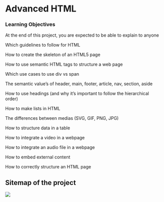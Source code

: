 <h1>Advanced HTML</h1>
<h3>Learning Objectives</h3>

<p>At the end of this project, you are expected to be able to explain to anyone</p>

<p>Which guidelines to follow for HTML</p>
<p>How to create the skeleton of an HTML5 page</p>
<p>How to use semantic HTML tags to structure a web page</p>
<p>Which use cases to use div vs span</p>
<p>The semantic value’s of header, main, footer, article, nav, section, aside</p>
<p>How to use headings (and why it’s important to follow the hierarchical order)</p>
<p>How to make lists in HTML</p>
<p>The differences between medias (SVG, GIF, PNG, JPG)</p>
<p>How to structure data in a table</p>
<p>How to integrate a video in a webpage</p>
<p>How to integrate an audio file in a webpage</p>
<p>How to embed external content</p>
<p>How to correctly structure an HTML page</p>

<h2>Sitemap of the project</h2>
<img src="https://s3.eu-west-3.amazonaws.com/hbtn.intranet/uploads/medias/2020/4/3e4f9e2b3cb73d1768229e086f5da35337be5c6c.png?X-Amz-Algorithm=AWS4-HMAC-SHA256&X-Amz-Credential=AKIA4MYA5JM5DUTZGMZG%2F20230304%2Feu-west-3%2Fs3%2Faws4_request&X-Amz-Date=20230304T030737Z&X-Amz-Expires=86400&X-Amz-SignedHeaders=host&X-Amz-Signature=01cc0f7a016e995eaf69402b492c023e04ff4d311920b297dd6d459bce2bea86"